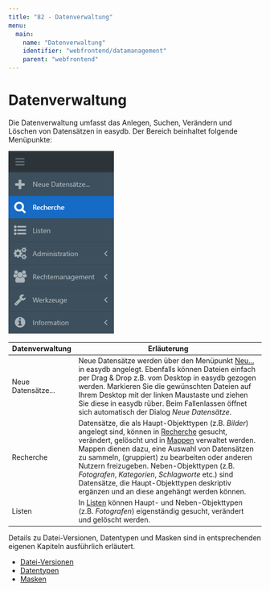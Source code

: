 ```yaml
---
title: "82 - Datenverwaltung"
menu:
  main:
    name: "Datenverwaltung"
    identifier: "webfrontend/datamanagement"
    parent: "webfrontend"
---
```

# Datenverwaltung

Die Datenverwaltung umfasst das Anlegen, Suchen, Verändern und Löschen von Datensätzen in easydb. Der Bereich beinhaltet folgende Menüpunkte:

![Menünavigation](datamanagement.png)

|Datenverwaltung|Erläuterung|
|---|---|
|Neue Datensätze...|Neue Datensätze werden über den Menüpunkt [Neu...](new_objects) in easydb angelegt. Ebenfalls können Dateien einfach per Drag & Drop z.B. vom Desktop in easydb gezogen werden. Markieren Sie die gewünschten Dateien auf Ihrem Desktop mit der linken Maustaste und ziehen Sie diese in easydb rüber. Beim Fallenlassen öffnet sich automatisch der Dialog *Neue Datensätze*.|
|Recherche|Datensätze, die als Haupt-Objekttypen (z.B. *Bilder*) angelegt sind, können in [Recherche](search) gesucht, verändert, gelöscht und in [Mappen](search/quickaccess/collection) verwaltet werden. Mappen dienen dazu, eine Auswahl von Datensätzen zu sammeln, (gruppiert) zu bearbeiten oder anderen Nutzern freizugeben. Neben-Objekttypen (z.B. *Fotografen*, *Kategorien*, *Schlagworte* etc.) sind Datensätze, die Haupt-Objekttypen deskriptiv ergänzen und an diese angehängt werden können.|
|Listen|In [Listen](lists) können Haupt- und Neben-Objekttypen (z.B. *Fotografen*) eigenständig gesucht, verändert und gelöscht werden.|

Details zu Datei-Versionen, Datentypen und Masken sind in entsprechenden eigenen Kapiteln ausführlich erläutert.

* [Datei-Versionen](search/assetversions)
* [Datentypen](features/datatypes)
* [Masken](features/masks)
